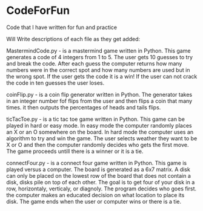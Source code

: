 CodeForFun
==========

Code that I have written for fun and practice

Will Write descriptions of each file as they get added:

MastermindCode.py - is a mastermind game written in Python.  This game generates a code of 4 integers from 1 to 5.  The user gets 10 guesses to try and break the code.  After each guess the computer returns how many numbers were in the correct spot and how many numbers are used but in the wrong spot.  If the user gets the code it is a win!  If the user can not crack the code in ten guesses the user loses.

coinFlip.py - is a coin flip generator written in Python.  The generator takes in an integer number fof flips from the user and then flips a coin that many times.  it then outputs the percentages of heads and tails flips.

ticTacToe.py - is a tic tac toe game written in Python.  This game can be played in hard or easy mode.  In easy mode the computer randomly places an X or an O somewhere on the board.  In hard mode the computer uses an algorithm to try and win the game.  The user selects weather they want to be X or O and then the computer randomly decides who gets the first move.  The game proceeds untill there is a winner or it is a tie.

connectFour.py - is a connect four game written in Python.  This game is played versus a computer.  The board is generated as a 6x7 matrix.  A disk can only be placed on the lowest row of the board that does not contain a disk, disks pile on top of each other.  The goal is to get four of your disk in a row, horizontaly, verticaly, or diagnoly.  The program decides who goes first.  the computer makes an educated decision on what location to place its disk.  The game ends when the user or computer wins or there is a tie.